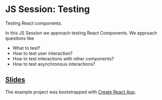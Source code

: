 # JS Session: Testing

Testing React components.


In this JS Session we approach testing React Components. We approach questions like

* What to test?
* How to test user interaction?
* How to test interactions with other components?
* How to test asynchronous interactions?

## [Slides](slides.pdf)

The example project was bootstrapped with [Create React App](https://github.com/facebook/create-react-app).
